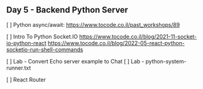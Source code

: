 ## Day 5 - Backend Python Server
[ ] Python async/await:
    https://www.tocode.co.il/past_workshops/89

[ ] Intro To Python Socket.IO
    https://www.tocode.co.il/blog/2021-11-socket-io-python-react
    https://www.tocode.co.il/blog/2022-05-react-python-socketio-run-shell-commands

[ ] Lab - Convert Echo server example to Chat
[ ] Lab - python-system-runner.txt

[ ] React Router








